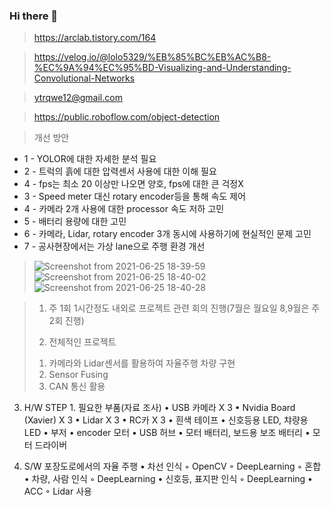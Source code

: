 ### Hi there 👋

>https://arclab.tistory.com/164

>https://velog.io/@lolo5329/%EB%85%BC%EB%AC%B8-%EC%9A%94%EC%95%BD-Visualizing-and-Understanding-Convolutional-Networks

>ytrqwe12@gmail.com

>https://public.roboflow.com/object-detection

>개선 방안
- 1 -
YOLOR에 대한 자세한 분석 필요
- 2 -
트럭의 흙에 대한 압력센서 사용에 대한 이해 필요
- 4 -
fps는 최소 20 이상만 나오면 양호, fps에 대한 큰 걱정X
- 3 -
Speed meter 대신 rotary encoder등을 통해 속도 제어
- 4 -
카메라 2개 사용에 대한 processor 속도 저하 고민
- 5 -
배터리 용량에 대한 고민
- 6 -
카메라, Lidar, rotary encoder 3개 동시에 사용하기에 현실적인 문제 고민
- 7 -
공사현장에서는 가상 lane으로 주행 환경 개선

>![Screenshot from 2021-06-25 18-39-59](https://user-images.githubusercontent.com/68285548/123405600-f2efe580-d5e4-11eb-9dde-726e0684a8fc.png)
![Screenshot from 2021-06-25 18-40-02](https://user-images.githubusercontent.com/68285548/123405609-f4211280-d5e4-11eb-9069-419945370393.png)
![Screenshot from 2021-06-25 18-40-28](https://user-images.githubusercontent.com/68285548/123405613-f5523f80-d5e4-11eb-9acf-9628105d1307.png)

>1.  주 1회 1시간정도 내외로 프로젝트 관련 회의 진행(7월은 월요일 8,9월은 주 2회 진행)
>
>2.  전체적인 프로젝트 
>	1) 카메라와 Lidar센서를 활용하여 자율주행 차량 구현
>	2) Sensor Fusing
>	3) CAN 통신 활용
>
3. H/W
STEP 1.  필요한 부품(자료 조사)
    • USB 카메라 X 3
    • Nvidia Board (Xavier) X 3
    • Lidar X 3
    • RC카 X 3
    • 흰색 테이프
    • 신호등용 LED, 챠량용 LED
    • 부저
    • encoder 모터
    • USB 허브
    • 모터 배터리, 보드용 보조 배터리
    • 모터 드라이버

4. S/W
포장도로에서의 자율 주행
    • 차선 인식
        ◦ OpenCV
        ◦ DeepLearning
        ◦ 혼합
    • 차량, 사람 인식
        ◦ DeepLearning
    • 신호등, 표지판 인식
        ◦ DeepLearning
    • ACC
        ◦ Lidar 사용 
<!--
**jaeyoung96/jaeyoung96** is a ✨ _special_ ✨ repository because its `README.md` (this file) appears on your GitHub profile.

Here are some ideas to get you started:
<a href="https://velog.io/@jae0_bae" target="_blank"><img src="https://img.shields.io/badge/Velog-20c997?style=flat-square&logo=Vimeo&logoColor=white"/></a>
- 🔭 I’m currently working on ...
- 🌱 I’m currently learning ...
- 👯 I’m looking to collaborate on ...
- 🤔 I’m looking for help with ...
- 💬 Ask me about ...
- 📫 How to reach me: ...
- 😄 Pronouns: ...
- ⚡ Fun fact: ...
-->

